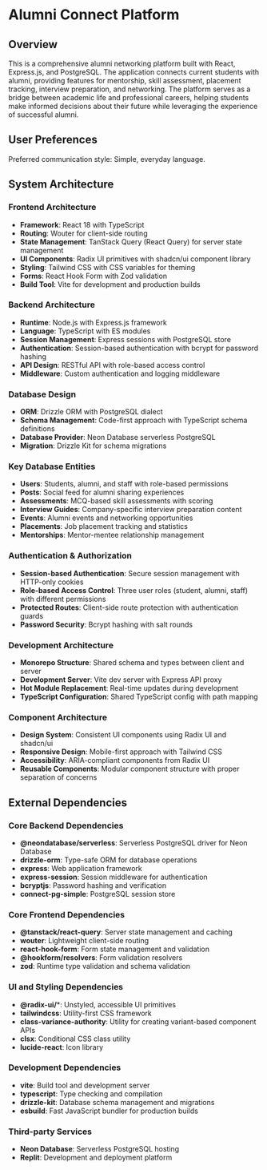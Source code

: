 # Alumni Connect Platform

## Overview

This is a comprehensive alumni networking platform built with React, Express.js, and PostgreSQL. The application connects current students with alumni, providing features for mentorship, skill assessment, placement tracking, interview preparation, and networking. The platform serves as a bridge between academic life and professional careers, helping students make informed decisions about their future while leveraging the experience of successful alumni.

## User Preferences

Preferred communication style: Simple, everyday language.

## System Architecture

### Frontend Architecture
- **Framework**: React 18 with TypeScript
- **Routing**: Wouter for client-side routing
- **State Management**: TanStack Query (React Query) for server state management
- **UI Components**: Radix UI primitives with shadcn/ui component library
- **Styling**: Tailwind CSS with CSS variables for theming
- **Forms**: React Hook Form with Zod validation
- **Build Tool**: Vite for development and production builds

### Backend Architecture
- **Runtime**: Node.js with Express.js framework
- **Language**: TypeScript with ES modules
- **Session Management**: Express sessions with PostgreSQL store
- **Authentication**: Session-based authentication with bcrypt for password hashing
- **API Design**: RESTful API with role-based access control
- **Middleware**: Custom authentication and logging middleware

### Database Design
- **ORM**: Drizzle ORM with PostgreSQL dialect
- **Schema Management**: Code-first approach with TypeScript schema definitions
- **Database Provider**: Neon Database serverless PostgreSQL
- **Migration**: Drizzle Kit for schema migrations

### Key Database Entities
- **Users**: Students, alumni, and staff with role-based permissions
- **Posts**: Social feed for alumni sharing experiences
- **Assessments**: MCQ-based skill assessments with scoring
- **Interview Guides**: Company-specific interview preparation content
- **Events**: Alumni events and networking opportunities
- **Placements**: Job placement tracking and statistics
- **Mentorships**: Mentor-mentee relationship management

### Authentication & Authorization
- **Session-based Authentication**: Secure session management with HTTP-only cookies
- **Role-based Access Control**: Three user roles (student, alumni, staff) with different permissions
- **Protected Routes**: Client-side route protection with authentication guards
- **Password Security**: Bcrypt hashing with salt rounds

### Development Architecture
- **Monorepo Structure**: Shared schema and types between client and server
- **Development Server**: Vite dev server with Express API proxy
- **Hot Module Replacement**: Real-time updates during development
- **TypeScript Configuration**: Shared TypeScript config with path mapping

### Component Architecture
- **Design System**: Consistent UI components using Radix UI and shadcn/ui
- **Responsive Design**: Mobile-first approach with Tailwind CSS
- **Accessibility**: ARIA-compliant components from Radix UI
- **Reusable Components**: Modular component structure with proper separation of concerns

## External Dependencies

### Core Backend Dependencies
- **@neondatabase/serverless**: Serverless PostgreSQL driver for Neon Database
- **drizzle-orm**: Type-safe ORM for database operations
- **express**: Web application framework
- **express-session**: Session middleware for authentication
- **bcryptjs**: Password hashing and verification
- **connect-pg-simple**: PostgreSQL session store

### Core Frontend Dependencies
- **@tanstack/react-query**: Server state management and caching
- **wouter**: Lightweight client-side routing
- **react-hook-form**: Form state management and validation
- **@hookform/resolvers**: Form validation resolvers
- **zod**: Runtime type validation and schema validation

### UI and Styling Dependencies
- **@radix-ui/***: Unstyled, accessible UI primitives
- **tailwindcss**: Utility-first CSS framework
- **class-variance-authority**: Utility for creating variant-based component APIs
- **clsx**: Conditional CSS class utility
- **lucide-react**: Icon library

### Development Dependencies
- **vite**: Build tool and development server
- **typescript**: Type checking and compilation
- **drizzle-kit**: Database schema management and migrations
- **esbuild**: Fast JavaScript bundler for production builds

### Third-party Services
- **Neon Database**: Serverless PostgreSQL hosting
- **Replit**: Development and deployment platform
